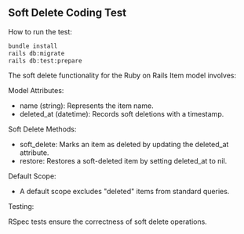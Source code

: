 ## Soft Delete Coding Test

How to run the test:

```bash
bundle install
rails db:migrate
rails db:test:prepare
```

The soft delete functionality for the Ruby on Rails Item model involves:

Model Attributes:

* name (string): Represents the item name.
* deleted_at (datetime): Records soft deletions with a timestamp.

Soft Delete Methods:

* soft_delete: Marks an item as deleted by updating the deleted_at attribute.
* restore: Restores a soft-deleted item by setting deleted_at to nil.

Default Scope:

* A default scope excludes "deleted" items from standard queries.

Testing:

RSpec tests ensure the correctness of soft delete operations.

